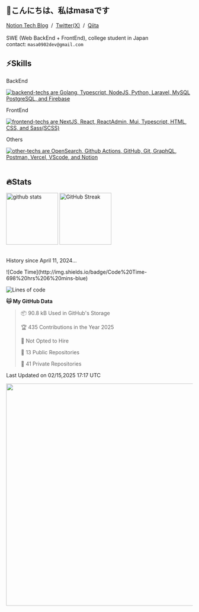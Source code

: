 <h2>👋こんにちは、私はmasaです</h2>

<section>
  <a href="https://masa0902dev.notion.site/Tech-Blog-MASA-0f225d11627944d692699daf0686cd9e">Notion Tech Blog</a> &nbsp;/&nbsp; <a href="https://x.com/masa0902dev">Twitter(X)</a> &nbsp;/&nbsp; <a href="https://qiita.com/masa0902dev">Qiita</a>
  <br><br>
  <section>
    <span>SWE (Web BackEnd + FrontEnd), college student in Japan</span>
    <div>contact: <code>masa0902dev@gmail.com</code></div>
  </section>
</section>


<section>
  <h1>⚡️Skills</h1>

  <div>
    <p>BackEnd</p>
    <a href="https://skillicons.dev">
      <img alt="backend-techs are Golang, Typescript, NodeJS, Python, Laravel, MySQL PostgreSQL, and Firebase" src="https://skillicons.dev/icons?theme=light&perline=9&i=go,ts,nodejs,py,laravel,mysql,postgresql,firebase">
    </a>  
    <p>FrontEnd</p>
    <a href="https://skillicons.dev">
      <img alt="frontend-techs are NextJS, React, ReactAdmin, Mui, Typescript, HTML, CSS, and Sass(SCSS)" src="https://skillicons.dev/icons?theme=light&perline=9&i=next,react,mui,ts,html,css,sass">
    </a>
    <p>Others</p>
    <a href="https://skillicons.dev">
      <img alt="other-techs are OpenSearch, Github Actions, GitHub, Git, GraphQL, Postman, Vercel, VScode, and Notion" src="https://skillicons.dev/icons?theme=light&perline=9&i=elasticsearch,githubactions,github,git,graphql,postman,vercel,vscode,notion">
    </a>
  </div>
  <br>
</section>




<section>
  <h1>🔥Stats</h1>
  
  <div align="left"> 
<!--     <img
      alt="Top Langs"
      height="170px"
      src="https://github-readme-stats-ten-lilac-82.vercel.app/api/top-langs/?username=masa0902dev&layout=compact&show_icons=true&theme=ayu-mirage&count_private=true&size_weight=0.6&count_weight=0.4&title_color=FFD100&text_color=73D0FF&border_radius=6&exclude_repo=ec-costco-resale,a-team-dev,ulucus,laravel-vercel-mysql-test&hide=blade,php,css,html"
    /> -->
    <img
      alt="github stats"
      height="140px"
      src="https://github-readme-stats-ten-lilac-82.vercel.app/api?username=masa0902dev&theme=ayu-mirage&show_icons=true&count_private=true&title_color=FFD100&text_color=73D0FF&text_bold=true&icon_color=FFD100&border_radius=6&hide=contribs"
    />
    <a href="https://git.io/streak-stats">
      <img
        alt="GitHub Streak"
        height="140px"
        src="https://github-readme-streak-stats-rouge-one.vercel.app?user=masa0902dev&theme=ayu-mirage&date_format=n%2Fj%5B%2FY%5D&card_height=170&text_bold=true"
      />
    </a>
    <!-- size_weight:byte count, count_weight:レポジトリが持つ割合 -->
    <!-- 除外→css:scssある, blade:phpある -->
    <!-- exclude_repo:特定のレポジトリを排除 -->
    <!-- DSAs -->
<!--     <img width='330' alt="Project Euler profile" src="https://projecteuler.net/profile/masa0902dev.png" />
    <div>
      <img height='384' alt="Leetcode profile" src="https://leetcard.jacoblin.cool/masa0902dev?theme=unicorn&font=NTR&ext=activity" />
      <img height='384' alt="Atcoder profile" src="https://atcoder-readme-stats.vercel.app/stats/masa0902dev?show_history=4" />
    </div> -->
  </div>
  <div>
    <br>
    <p>History since April 11, 2024...</p>
<!--START_SECTION:waka-->
![Code Time](http://img.shields.io/badge/Code%20Time-698%20hrs%206%20mins-blue)

![Lines of code](https://img.shields.io/badge/From%20Hello%20World%20I%27ve%20Written-66.4%20million%20lines%20of%20code-blue)

**🐱 My GitHub Data** 

> 📦 90.8 kB Used in GitHub's Storage 
 > 
> 🏆 435 Contributions in the Year 2025
 > 
> 🚫 Not Opted to Hire
 > 
> 📜 13 Public Repositories 
 > 
> 🔑 41 Private Repositories 
 > 

 Last Updated on 02/15,2025 17:17 UTC
<!--END_SECTION:waka-->
  </div>
  <div>
    <a href="https://wakatime.com/@masa0902dev">
      <img align="center" width="600" src="https://github-readme-stats.vercel.app/api/wakatime?username=@masa0902dev&layout=compact&langs_count=16&custom_title=WakaTime%20Stats%20(Top%2016%20Langs)" />
<!--       %20はURLにおいて半角スペースを表す -->
    </a>
  </div>
</section>
